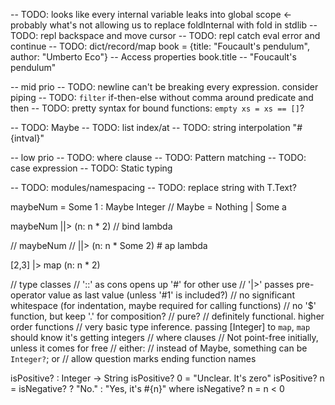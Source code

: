 -- TODO: looks like every internal variable leaks into global scope <- probably what's not allowing us to replace foldInternal with fold in stdlib
-- TODO: repl backspace and move cursor
-- TODO: repl catch eval error and continue
-- TODO: dict/record/map
    book = {title: "Foucault's pendulum", author: "Umberto Eco"}
    -- Access properties
    book.title -- "Foucault's pendulum"

-- mid prio
-- TODO: newline can't be breaking every expression. consider piping
-- TODO: `filter` if-then-else without comma around predicate and then
-- TODO: pretty syntax for bound functions: `empty xs = xs == []`?

-- TODO: Maybe
  -- TODO: list index/at
-- TODO: string interpolation "#{intval}"

-- low prio
-- TODO: where clause
-- TODO: Pattern matching
-- TODO: case expression
-- TODO: Static typing

-- TODO: modules/namespacing
-- TODO: replace string with T.Text?

maybeNum = Some 1 :  Maybe Integer // Maybe = Nothing | Some a

maybeNum
||> (n: n * 2) // bind lambda

// maybeNum
// ||> (n: n * Some 2) # ap lambda

[2,3]
|> map (n: n * 2)

// type classes
// '::' as cons opens up '#' for other use
// '|>' passes pre-operator value as last value (unless '#1' is included?)
// no significant whitespace (for indentation, maybe required for calling functions)
// no '$' function, but keep '.' for composition?
// pure?
// definitely functional. higher order functions
// very basic type inference. passing [Integer] to `map`, `map` should know it's getting integers
// where clauses
// Not point-free initially, unless it comes for free
// either:
  // instead of Maybe, something can be `Integer?`; or
  // allow question marks ending function names

isPositive? : Integer -> String
isPositive? 0 = "Unclear. It's zero"
isPositive? n = isNegative? ? "No." : "Yes, it's #{n}"
where isNegative? n = n < 0
